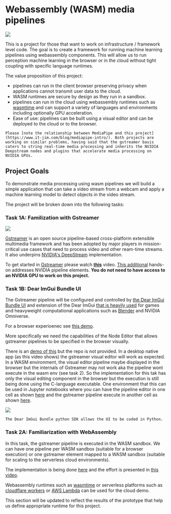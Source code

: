 # Webassembly (WASM) media pipelines

![](images/wasm.png)

This is a project for those that want to work on infrastructure / framework level code. The goal is to create a framework for running machine learning pipelines using webassembly components. This will allow us to run perception machine learning in the browser or in the cloud without tight coupling with specific language runtimes. 

The value proposition of this project: 

* pipelines can run in the client browser preserving privacy when applications cannot transmit user data to the cloud. 
* WASM runtimes are secure by design as they run in a sandbox. 
* pipelines can run in the cloud using webassembly runtimes such as [wasmtime](https://wasmtime.dev/) and can support a variety of languages and environments including optionally GPU acceleration. 
* Ease of use: pipelines can be built using a visual editor and can be deployed to the cloud or to the browser.

```{note}
Please [note the relationship between MediaPipe and this project](https://www.it-jim.com/blog/mediapipe-intro/). Both projects are working on similar problems, having said that the gstreamer basis caters to string real-time media processing and inherits the NVIDIA Deepstream nodes and plugins that accelerate media processing on NVIDIA GPUs.
```

## Project Goals

To demonstrate media processing using wasm pipelines we will build a simple application that can take a video stream from a webcam and apply a machine learning model to detect objects in the video stream.  

The project will be broken down into the following tasks:

### Task 1A: Familization with Gstreamer

![](images/gstreamer-overview.png)

[Gstreamer](https://gstreamer.freedesktop.org/documentation/application-development/introduction/gstreamer.html?gi-language=c) is an open source pipeline-based cross-platform extensible multimedia framework and has been adopted by major players in mission-critical use cases that need to process video and other ream-time streams. It also underpins [NVIDIA's DeepStream](https://developer.nvidia.com/deepstream-sdk) implementation. 


To get started in [Gstreamer](https://gstreamer.freedesktop.org/) please watch  **[this](https://www.youtube.com/watch?v=ZphadMGufY8)** video. [This additional](https://www.youtube.com/watch?v=_yU1kfcC6rY) hands-on addresses NVIDIA pipeline elements. **You do not need to have access to an NVIDIA GPU to work on this project.**

### Task 1B: Dear ImGui Bundle UI

The Gstreamer pipeline will be configured and controlled by [the Dear ImGui Bundle UI](https://code-ballads.net/annoucing-dear-imgui-bundle/) and extension of the Dear ImGui [that is heavily used](https://github.com/ocornut/imgui/wiki/Software-using-dear-imgui) for games and heavyweight computational applications such as [Blender](https://www.blender.org/) and NVIDIA Omniverse.

For a browser experioenec see [this demo](https://traineq.org/ImGuiBundle/emscripten/bin/demo_imgui_bundle.html). 

More specifically we need the capabilities of the Node Editor that allows gstreamer pipelines to be specified in the browser visually. 

There is an [demo of this](https://www.youtube.com/watch?v=xqWDQs47HGE) but the repo is not provided.  In a desktop native app (as this video shows) the gstreamer visual editor will work as expected.  In a WASM environment, the visual editor pipeline maybe displayed in the browser but the internals of Gstreamer may not work aka the pipeline wont execute in the wasm env (see task 2). So the implementation for this tak has only the visual editing component in the browser but the execution is still being done using the C-language executable. One environment that this can be used in Jupyter notebooks where you can have the pipeline editor in one cell as shown [here](https://www.youtube.com/watch?v=QQIC7lpHono) and the gstreamer pipeline execute in another cell as shown [here]( https://github.com/sean-halpin/gstreamer_jupyter/blob/master/notebooks/intro.ipynb). 


![](images/node-gui.png)

```{note}
The Dear ImGui Bundle python SDK allows the UI to be coded in Python. 
```

### Task 2A: Familiarization with WebAssembly

In this task, the gstreamer pipeline is executed in the WASM sandbox. We can have  one pipeline per WASM sandbox (suitable for a browser execution) or one gstreamer element mapped to a WASM sandbox (suitable for scaling to the serverless cloud environments).

The implementation is being done [here](https://fluendo.com/en/blog/gstwasm-gstreamer-for-the-web/) and the effort is presented in [this video](https://gstconf.ubicast.tv/videos/gstwasm-gstreamer-for-the-web/). 

Webassembly runtimes such as [wasmtime](https://wasmtime.dev/) or serverless platforms such as  [cloudflare workers](https://developers.cloudflare.com/workers/runtime-apis/webassembly/) or [AWS Lambda](https://aws.amazon.com/lambda/) can be used for the cloud demo. 

This section will be updated to reflect the results of the prototype that help us define appropriate runtime for this project. 








